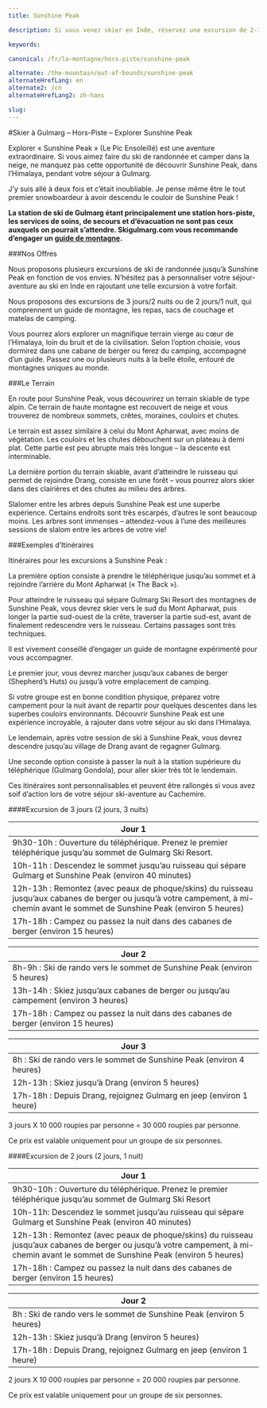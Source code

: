 ```yaml
---
title: Sunshine Peak

description: Si vous venez skier en Inde, réservez une excursion de 2-3 jours à Sunshine Peak pour aller explorer le Cachemire et l'Himalaya au-delà de Gulmarg Ski Resort

keywords:

canonical: /fr/la-montagne/hors-piste/sunshine-peak

alternate: /the-mountain/out-of-bounds/sunshine-peak
alternateHrefLang: en
alternate2: /cn
alternateHrefLang2: zh-hans

slug:
---
```


#Skier à Gulmarg – Hors-Piste – Explorer Sunshine Peak

Explorer « Sunshine Peak » (Le Pic Ensoleillé) est une aventure extraordinaire. Si vous aimez faire du ski de randonnée et camper dans la neige, ne manquez pas cette opportunité de découvrir Sunshine Peak, dans l’Himalaya, pendant votre séjour à Gulmarg.

J’y suis allé à deux fois et c’était inoubliable. Je pense même être le tout premier snowboardeur à avoir descendu le couloir de Sunshine Peak !

**La station de ski de Gulmarg étant principalement une station hors-piste, les services de soins, de secours et d’évacuation ne sont pas ceux auxquels on pourrait s’attendre. Skigulmarg.com vous recommande d’engager un [guide de montagne](/fr/la-montagne/guide-de-ski).**

###Nos Offres

Nous proposons plusieurs excursions de ski de randonnée jusqu’à Sunshine Peak en fonction de vos envies. N’hésitez pas à personnaliser votre séjour-aventure au ski en Inde en rajoutant une telle excursion à votre forfait.

Nous proposons des excursions de 3 jours/2 nuits ou de 2 jours/1 nuit, qui comprennent un guide de montagne, les repas, sacs de couchage et matelas de camping.

Vous pourrez alors explorer un magnifique terrain vierge au cœur de l’Himalaya, loin du bruit et de la civilisation. Selon l’option choisie, vous dormirez dans une cabane de berger ou ferez du camping, accompagné d’un guide. Passez une ou plusieurs nuits à la belle étoile, entouré de montagnes uniques au monde.

###Le Terrain

En route pour Sunshine Peak, vous découvrirez un terrain skiable de type alpin. Ce terrain de haute montagne est recouvert de neige et vous trouverez de nombreux sommets, crêtes, moraines, couloirs et chutes.

Le terrain est assez similaire à celui du Mont Apharwat, avec moins de végétation. Les couloirs et les chutes débouchent sur un plateau à demi plat. Cette partie est peu abrupte mais très longue – la descente est interminable.

La dernière portion du terrain skiable, avant d’atteindre le ruisseau qui permet de rejoindre Drang, consiste en une forêt – vous pourrez alors skier dans des clairières et des chutes au milieu des arbres.

Slalomer entre les arbres depuis Sunshine Peak est une superbe expérience. Certains endroits sont très escarpés, d’autres le sont beaucoup moins. Les arbres sont immenses – attendez-vous à l’une des meilleures sessions de slalom entre les arbres de votre vie!

###Exemples d’Itinéraires

Itinéraires pour les excursions à Sunshine Peak :

La première option consiste à prendre le téléphérique jusqu’au sommet et à rejoindre l’arrière du Mont Apharwat (« The Back »).

Pour atteindre le ruisseau qui sépare Gulmarg Ski Resort des montagnes de Sunshine Peak, vous devrez skier vers le sud du Mont Apharwat, puis longer la partie sud-ouest de la crête, traverser la partie sud-est, avant de finalement redescendre vers le ruisseau. Certains passages sont très techniques.

Il est vivement conseillé d’engager un guide de montagne expérimenté pour vous accompagner.

Le premier jour, vous devrez marcher jusqu’aux cabanes de berger (Shepherd’s Huts) ou jusqu’à votre emplacement de camping.

Si votre groupe est en bonne condition physique, préparez votre campement pour la nuit avant de repartir pour quelques descentes dans les superbes couloirs environnants. Découvrir Sunshine Peak est une expérience incroyable, à rajouter dans votre séjour au ski dans l’Himalaya.

Le lendemain, après votre session de ski à Sunshine Peak, vous devrez descendre jusqu’au village de Drang avant de regagner Gulmarg.

Une seconde option consiste à passer la nuit à la station supérieure du téléphérique (Gulmarg Gondola), pour aller skier très tôt le lendemain.

Ces itinéraires sont personnalisables et peuvent être rallongés si vous avez soif d’action lors de votre séjour ski-aventure au Cachemire.

####Excursion de 3 jours (2 jours, 3 nuits)

<div class="table-container">
    <table class="table">
        <thead>
            <tr>
                <th>Jour 1</th>
            </tr>
        </thead>
        <tbody>
            <tr>
                <td>9h30-10h : Ouverture du téléphérique. Prenez le premier téléphérique jusqu’au sommet de Gulmarg Ski Resort.</td>
            </tr>
            <tr>
                <td>10h-11h : Descendez le sommet jusqu’au ruisseau qui sépare Gulmarg et Sunshine Peak (environ 40 minutes) </td>
            </tr>
            <tr>
                <td>12h-13h : Remontez (avec peaux  de phoque/skins) du ruisseau jusqu’aux cabanes de berger ou jusqu’à votre campement, à mi-chemin avant le sommet de Sunshine Peak (environ 5 heures)</td>
            </tr>
            <tr>
                <td>17h-18h : Campez ou passez la nuit dans des cabanes de berger (environ 15 heures)</td>
            </tr>
        </tbody>
    </table>
</div>

<div class="table-container">
    <table class="table">
        <thead>
            <tr>
                <th>Jour 2</th>
            </tr>
        </thead>
        <tbody>
            <tr>
                <td>8h-9h : Ski de rando vers le sommet de Sunshine Peak (environ 5 heures)</td>
            </tr>
            <tr>
                <td>13h-14h : Skiez jusqu’aux cabanes de berger ou jusqu’au campement (environ 3 heures)</td>
            </tr>
            <tr>
                <td>17h-18h : Campez ou passez la nuit dans des cabanes de berger (environ 15 heures)</td>
            </tr>
        </tbody>
    </table>
</div>

<div class="table-container">
    <table class="table">
        <thead>
            <tr>
                <th>Jour 3</th>
            </tr>
        </thead>
        <tbody>
            <tr>
                <td>8h : Ski de rando vers le sommet de Sunshine Peak (environ 4 heures)</td>
            </tr>
            <tr>
                <td>12h-13h : Skiez jusqu’à Drang (environ 5 heures)</td>
            </tr>
            <tr>
                <td>17h-18h : Depuis Drang, rejoignez Gulmarg en jeep (environ 1 heure)</td>
            </tr>
        </tbody>
    </table>
</div>

3 jours X 10 000 roupies par personne = 30 000 roupies par personne.

Ce prix est valable uniquement pour un groupe de six personnes.

####Excursion de 2 jours (2 jours, 1 nuit)

<div class="table-container">
    <table class="table">
        <thead>
            <tr>
            <th>Jour 1</th>
            </tr>
        </thead>
        <tbody>
            <tr>
                <td>9h30-10h : Ouverture du téléphérique. Prenez le premier téléphérique jusqu’au sommet de Gulmarg Ski Resort</td>
            </tr>
            <tr>
                <td>10h-11h: Descendez le sommet jusqu’au ruisseau qui sépare Gulmarg et Sunshine Peak (environ 40 minutes)</td>
            </tr>
            <tr>
                <td>12h-13h : Remontez (avec peaux de phoque/skins) du ruisseau jusqu’aux cabanes de berger ou jusqu’à votre campement, à mi-chemin avant le sommet de Sunshine Peak (environ 5 heures)</td>
            </tr><tr>
                <td>17h-18h : Campez ou passez la nuit dans des cabanes de berger (environ 15 heures)</td>
            </tr>
        </tbody>
    </table>
</div>

<div class="table-container">
    <table class="table">
        <thead>
            <tr>
                <th>Jour 2</th>
            </tr>
        </thead>
        <tbody>
            <tr>
                <td>8h : Ski de rando vers le sommet de Sunshine Peak (environ 5 heures)</td>
            </tr>
            <tr>
                <td>12h-13h : Skiez jusqu’à Drang (environ 5 heures)</td>
            </tr>
            <tr>
                <td>17h-18h : Depuis Drang, rejoignez Gulmarg en jeep (environ 1 heure)</td>
            </tr>
        </tbody>
    </table>
</div>

2 jours X 10 000 roupies par personne = 20 000 roupies par personne.

Ce prix est valable uniquement pour un groupe de six personnes.
